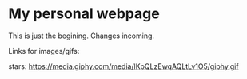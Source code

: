 # My personal webpage

This is just the begining.
Changes incoming.

Links for images/gifs:

stars:
https://media.giphy.com/media/lKpQLzEwqAQLtLv1O5/giphy.gif
